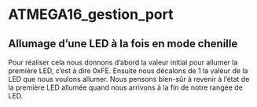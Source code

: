 # ATMEGA16_gestion_port
## Allumage d’une LED à la fois en mode chenille

Pour réaliser cela nous donnons d’abord la valeur initial pour allumer la première LED, c’est à dire 0xFE. Ensuite nous décalons de 1 la valeur de la LED que nous voulons allumer. Nous pensons bien-sûr à revenir à l’état de la première LED allumée quand nous arrivons à la fin de notre rangée de LED.